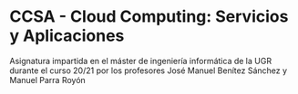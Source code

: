 # CCSA - Cloud Computing: Servicios y Aplicaciones

Asignatura impartida en el máster de ingeniería informática de la UGR durante el curso 20/21 por los profesores José Manuel Benítez Sánchez y Manuel Parra Royón

 

